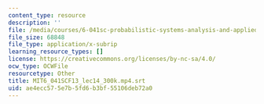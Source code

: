 ```yaml
---
content_type: resource
description: ''
file: /media/courses/6-041sc-probabilistic-systems-analysis-and-applied-probability-fall-2013/ae4ecc575e7b5fd6b3bf55106deb72a0_MIT6_041SCF13_lec14_300k.mp4.vtt
file_size: 68848
file_type: application/x-subrip
learning_resource_types: []
license: https://creativecommons.org/licenses/by-nc-sa/4.0/
ocw_type: OCWFile
resourcetype: Other
title: MIT6_041SCF13_lec14_300k.mp4.srt
uid: ae4ecc57-5e7b-5fd6-b3bf-55106deb72a0
---
```


